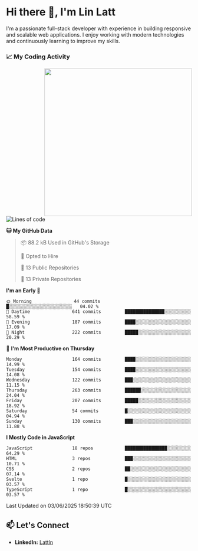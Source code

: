 # Hi there 👋, I'm Lin Latt

I'm a passionate full-stack developer with experience in building responsive and scalable web applications. I enjoy working with modern technologies and continuously learning to improve my skills.

### 📈 My Coding Activity 
<img src="https://github.com/user-attachments/assets/6cec4854-3eec-4600-9120-9be1d3cb2bfe"  width="400px" align="right">

<!--START_SECTION:waka-->
![Lines of code](https://img.shields.io/badge/From%20Hello%20World%20I%27ve%20Written-490.9%20thousand%20lines%20of%20code-blue)

**🐱 My GitHub Data** 

> 📦 88.2 kB Used in GitHub's Storage 
 > 
> 💼 Opted to Hire
 > 
> 📜 13 Public Repositories 
 > 
> 🔑 13 Private Repositories 
 > 
**I'm an Early 🐤** 

```text
🌞 Morning                44 commits          █░░░░░░░░░░░░░░░░░░░░░░░░   04.02 % 
🌆 Daytime                641 commits         ███████████████░░░░░░░░░░   58.59 % 
🌃 Evening                187 commits         ████░░░░░░░░░░░░░░░░░░░░░   17.09 % 
🌙 Night                  222 commits         █████░░░░░░░░░░░░░░░░░░░░   20.29 % 
```
📅 **I'm Most Productive on Thursday** 

```text
Monday                   164 commits         ████░░░░░░░░░░░░░░░░░░░░░   14.99 % 
Tuesday                  154 commits         ████░░░░░░░░░░░░░░░░░░░░░   14.08 % 
Wednesday                122 commits         ███░░░░░░░░░░░░░░░░░░░░░░   11.15 % 
Thursday                 263 commits         ██████░░░░░░░░░░░░░░░░░░░   24.04 % 
Friday                   207 commits         █████░░░░░░░░░░░░░░░░░░░░   18.92 % 
Saturday                 54 commits          █░░░░░░░░░░░░░░░░░░░░░░░░   04.94 % 
Sunday                   130 commits         ███░░░░░░░░░░░░░░░░░░░░░░   11.88 % 
```


**I Mostly Code in JavaScript** 

```text
JavaScript               18 repos            ████████████████░░░░░░░░░   64.29 % 
HTML                     3 repos             ███░░░░░░░░░░░░░░░░░░░░░░   10.71 % 
CSS                      2 repos             ██░░░░░░░░░░░░░░░░░░░░░░░   07.14 % 
Svelte                   1 repo              █░░░░░░░░░░░░░░░░░░░░░░░░   03.57 % 
TypeScript               1 repo              █░░░░░░░░░░░░░░░░░░░░░░░░   03.57 % 
```




 Last Updated on 03/06/2025 18:50:39 UTC
<!--END_SECTION:waka-->

## 📫 Let's Connect

- **LinkedIn:** [Lattln](https://linkedin.com/in/lin-latt)
<!-- - **Portfolio:** [Your Portfolio](https://yourportfolio.com) -->
